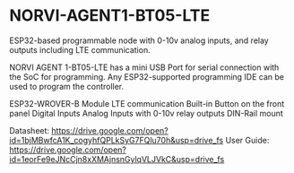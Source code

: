 # NORVI-AGENT1-BT05-LTE
ESP32-based programmable node with 0-10v analog inputs, and relay outputs including LTE communication.

NORVI AGENT 1-BT05-LTE has a mini USB Port for serial connection with the SoC for programming. 
Any ESP32-supported programming IDE can be used to program the controller.

ESP32-WROVER-B Module
LTE communication
Built-in Button on the front panel
Digital Inputs
Analog Inputs with 0-10v
relay outputs
DIN-Rail mount

Datasheet:   https://drive.google.com/open?id=1bjMBwfcA1K_cogyhfQPLkSyG7FQlu70h&usp=drive_fs
User Guide:  https://drive.google.com/open?id=1eorFe9eJNcCjn8xXMAjnsnGylqVLJVkC&usp=drive_fs
